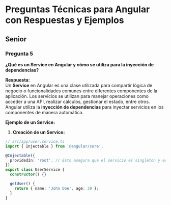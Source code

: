 # Preguntas Técnicas para Angular con Respuestas y Ejemplos

## Senior

### Pregunta 5  
**¿Qué es un Service en Angular y cómo se utiliza para la inyección de dependencias?**

**Respuesta:**  
Un **Service** en Angular es una clase utilizada para compartir lógica de negocio o funcionalidades comunes entre diferentes componentes de la aplicación. Los servicios se utilizan para manejar operaciones como acceder a una API, realizar cálculos, gestionar el estado, entre otros. Angular utiliza la **inyección de dependencias** para inyectar servicios en los componentes de manera automática.

**Ejemplo de un Service:**

1. **Creación de un Service:**

```typescript
// src/app/user.service.ts
import { Injectable } from '@angular/core';

@Injectable({
  providedIn: 'root', // Esto asegura que el servicio es singleton y está disponible globalmente
})
export class UserService {
  constructor() {}

  getUser() {
    return { name: 'John Doe', age: 30 };
  }
}
